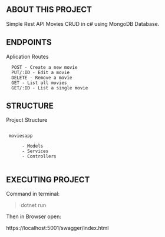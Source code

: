 ## ABOUT THIS PROJECT

Simple Rest API Movies CRUD in c# using MongoDB Database.

## ENDPOINTS

Aplication Routes

```
  POST - Create a new movie
  PUT/:ID - Edit a movie
  DELETE - Remove a movie
  GET - List all movies
  GET/:ID - List a single movie

```

## STRUCTURE

Project Structure


```

 moviesapp
  
      - Models
      - Services
      - Controllers


```

## EXECUTING PROJECT

Command in terminal:

> dotnet run

Then in Browser open:

https://localhost:5001/swagger/index.html

